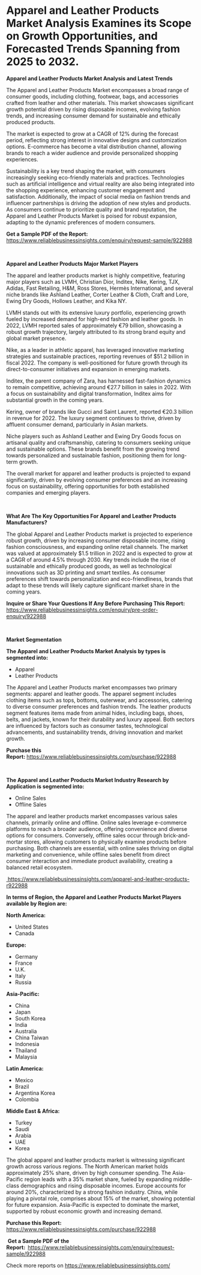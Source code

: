 <p><h1>Apparel and Leather Products Market Analysis Examines its Scope on Growth Opportunities, and Forecasted Trends Spanning from 2025 to 2032.</h1></p><p><strong>Apparel and Leather Products Market Analysis and Latest Trends</strong></p>
<p><p>The Apparel and Leather Products Market encompasses a broad range of consumer goods, including clothing, footwear, bags, and accessories crafted from leather and other materials. This market showcases significant growth potential driven by rising disposable incomes, evolving fashion trends, and increasing consumer demand for sustainable and ethically produced products. </p><p>The market is expected to grow at a CAGR of 12% during the forecast period, reflecting strong interest in innovative designs and customization options. E-commerce has become a vital distribution channel, allowing brands to reach a wider audience and provide personalized shopping experiences. </p><p>Sustainability is a key trend shaping the market, with consumers increasingly seeking eco-friendly materials and practices. Technologies such as artificial intelligence and virtual reality are also being integrated into the shopping experience, enhancing customer engagement and satisfaction. Additionally, the impact of social media on fashion trends and influencer partnerships is driving the adoption of new styles and products. As consumers continue to prioritize quality and brand reputation, the Apparel and Leather Products Market is poised for robust expansion, adapting to the dynamic preferences of modern consumers.</p></p>
<p><strong>Get a Sample PDF of the Report:&nbsp;</strong> <a href="https://www.reliablebusinessinsights.com/enquiry/request-sample/922988?utm_campaign=2245&utm_medium=2&utm_source=Github&utm_content=ia&utm_term=05042025&utm_id=apparel-and-leather-products">https://www.reliablebusinessinsights.com/enquiry/request-sample/922988</a></p>
<p>&nbsp;</p>
<p><strong>Apparel and Leather Products Major Market Players</strong></p>
<p><p>The apparel and leather products market is highly competitive, featuring major players such as LVMH, Christian Dior, Inditex, Nike, Kering, TJX, Adidas, Fast Retailing, H&M, Ross Stores, Hermès International, and several niche brands like Ashland Leather, Corter Leather & Cloth, Craft and Lore, Ewing Dry Goods, Hollows Leather, and Kika NY.</p><p>LVMH stands out with its extensive luxury portfolio, experiencing growth fueled by increased demand for high-end fashion and leather goods. In 2022, LVMH reported sales of approximately €79 billion, showcasing a robust growth trajectory, largely attributed to its strong brand equity and global market presence.</p><p>Nike, as a leader in athletic apparel, has leveraged innovative marketing strategies and sustainable practices, reporting revenues of $51.2 billion in fiscal 2022. The company is well-positioned for future growth through its direct-to-consumer initiatives and expansion in emerging markets.</p><p>Inditex, the parent company of Zara, has harnessed fast-fashion dynamics to remain competitive, achieving around €27.7 billion in sales in 2022. With a focus on sustainability and digital transformation, Inditex aims for substantial growth in the coming years.</p><p>Kering, owner of brands like Gucci and Saint Laurent, reported €20.3 billion in revenue for 2022. The luxury segment continues to thrive, driven by affluent consumer demand, particularly in Asian markets.</p><p>Niche players such as Ashland Leather and Ewing Dry Goods focus on artisanal quality and craftsmanship, catering to consumers seeking unique and sustainable options. These brands benefit from the growing trend towards personalized and sustainable fashion, positioning them for long-term growth.</p><p>The overall market for apparel and leather products is projected to expand significantly, driven by evolving consumer preferences and an increasing focus on sustainability, offering opportunities for both established companies and emerging players.</p></p>
<p>&nbsp;</p>
<p><strong>What Are The Key Opportunities For Apparel and Leather Products Manufacturers?</strong></p>
<p><p>The global Apparel and Leather Products market is projected to experience robust growth, driven by increasing consumer disposable income, rising fashion consciousness, and expanding online retail channels. The market was valued at approximately $1.5 trillion in 2022 and is expected to grow at a CAGR of around 4.5% through 2030. Key trends include the rise of sustainable and ethically produced goods, as well as technological innovations such as 3D printing and smart textiles. As consumer preferences shift towards personalization and eco-friendliness, brands that adapt to these trends will likely capture significant market share in the coming years.</p></p>
<p><strong>Inquire or Share Your Questions If Any Before Purchasing This Report:</strong> <a href="https://www.reliablebusinessinsights.com/enquiry/pre-order-enquiry/922988?utm_campaign=2245&utm_medium=2&utm_source=Github&utm_content=ia&utm_term=05042025&utm_id=apparel-and-leather-products">https://www.reliablebusinessinsights.com/enquiry/pre-order-enquiry/922988</a></p>
<p>&nbsp;</p>
<p><strong>Market Segmentation</strong></p>
<p><strong>The Apparel and Leather Products Market Analysis by types is segmented into:</strong></p>
<p><ul><li>Apparel</li><li>Leather Products</li></ul></p>
<p><p>The Apparel and Leather Products market encompasses two primary segments: apparel and leather goods. The apparel segment includes clothing items such as tops, bottoms, outerwear, and accessories, catering to diverse consumer preferences and fashion trends. The leather products segment features items made from animal hides, including bags, shoes, belts, and jackets, known for their durability and luxury appeal. Both sectors are influenced by factors such as consumer tastes, technological advancements, and sustainability trends, driving innovation and market growth.</p></p>
<p><strong>Purchase this Report:&nbsp;</strong><a href="https://www.reliablebusinessinsights.com/purchase/922988?utm_campaign=2245&utm_medium=2&utm_source=Github&utm_content=ia&utm_term=05042025&utm_id=apparel-and-leather-products">https://www.reliablebusinessinsights.com/purchase/922988</a></p>
<p>&nbsp;</p>
<p><strong>The Apparel and Leather Products Market Industry Research by Application is segmented into:</strong></p>
<p><ul><li>Online Sales</li><li>Offline Sales</li></ul></p>
<p><p>The apparel and leather products market encompasses various sales channels, primarily online and offline. Online sales leverage e-commerce platforms to reach a broader audience, offering convenience and diverse options for consumers. Conversely, offline sales occur through brick-and-mortar stores, allowing customers to physically examine products before purchasing. Both channels are essential, with online sales thriving on digital marketing and convenience, while offline sales benefit from direct consumer interaction and immediate product availability, creating a balanced retail ecosystem.</p></p>
<p><a href="https://www.reliablebusinessinsights.com/apparel-and-leather-products-r922988?utm_campaign=2245&utm_medium=2&utm_source=Github&utm_content=ia&utm_term=05042025&utm_id=apparel-and-leather-products">&nbsp;https://www.reliablebusinessinsights.com/apparel-and-leather-products-r922988</a></p>
<p><strong>In terms of Region, the Apparel and Leather Products Market Players available by Region are:</strong></p>
<p>
    <p> <strong> North America: </strong>
        <ul>
            <li>United States</li>
            <li>Canada</li>
        </ul>
        </p> 
    <p> <strong> Europe: </strong>
        <ul>
            <li>Germany</li>
            <li>France</li>
            <li>U.K.</li>
            <li>Italy</li>
            <li>Russia</li>
        </ul>
        </p> 
    <p> <strong> Asia-Pacific: </strong>
        <ul>
            <li>China</li>
            <li>Japan</li>
            <li>South Korea</li>
            <li>India</li>
            <li>Australia</li>
            <li>China Taiwan</li>
            <li>Indonesia</li>
            <li>Thailand</li>
            <li>Malaysia</li>
        </ul>
        </p> 
    <p> <strong> Latin America: </strong>
        <ul>
            <li>Mexico</li>
            <li>Brazil</li>
            <li>Argentina Korea</li>
            <li>Colombia</li>
        </ul>
        </p> 
    <p> <strong> Middle East & Africa: </strong>
        <ul>
            <li>Turkey</li>
            <li>Saudi</li>
            <li>Arabia</li>
            <li>UAE</li>
            <li>Korea</li>
        </ul>
    </p>
    </p>
<p><p>The global apparel and leather products market is witnessing significant growth across various regions. The North American market holds approximately 25% share, driven by high consumer spending. The Asia-Pacific region leads with a 35% market share, fueled by expanding middle-class demographics and rising disposable incomes. Europe accounts for around 20%, characterized by a strong fashion industry. China, while playing a pivotal role, comprises about 15% of the market, showing potential for future expansion. Asia-Pacific is expected to dominate the market, supported by robust economic growth and increasing demand.</p></p>
<p><strong>Purchase this Report: </strong><a href="https://www.reliablebusinessinsights.com/purchase/922988?utm_campaign=2245&utm_medium=2&utm_source=Github&utm_content=ia&utm_term=05042025&utm_id=apparel-and-leather-products">https://www.reliablebusinessinsights.com/purchase/922988</a></p>
<p>&nbsp;<strong>Get a Sample PDF of the Report:&nbsp;&nbsp;</strong><a href="https://www.reliablebusinessinsights.com/enquiry/request-sample/922988?utm_campaign=2245&utm_medium=2&utm_source=Github&utm_content=ia&utm_term=05042025&utm_id=apparel-and-leather-products">https://www.reliablebusinessinsights.com/enquiry/request-sample/922988</a></p>
<p><strong></strong></p>
<p>Check more reports on <a href="https://www.reliablebusinessinsights.com/?utm_campaign=2245&utm_medium=2&utm_source=Github&utm_content=ia&utm_term=05042025&utm_id=apparel-and-leather-products">https://www.reliablebusinessinsights.com/</a></p>